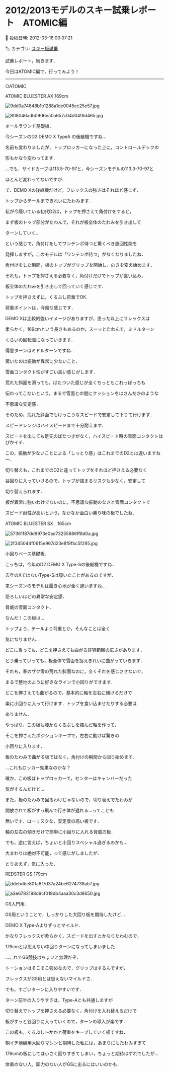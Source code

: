 # 2012/2013モデルのスキー試乗レポート　ATOMIC編

📅 投稿日時: 2012-03-16 00:07:21

🏷️ カテゴリ: [スキー板試乗](c0bd8048615710cee890e403a36cc9a2b.md)

試乗レポート，続きます．





今日はATOMIC編で，行ってみよう！


------


[]()





○ATOMIC





ATOMIC BLUESTER AX 169cm




![9dd0a74848b1b1288a1de0045ec25e57.jpg](images/9dd0a74848b1b1288a1de0045ec25e57.jpg)






![808046adb0906ea0a657c04d04f6d465.jpg](images/808046adb0906ea0a657c04d04f6d465.jpg)




オールラウンド基礎板．


今シーズンのD2 DEMO X TypeA の後継機ですね…


名前も変わりましたが，トップロッカーになった上に，コントロールデックの


形もかなり変わってます．


…でも．サイドカーブは113.5-70-97と，今シーズンモデルの113.3-70-97と


ほとんど変わってないですが．





で．DEMO Xの後継機だけど，フレックスの強さはそれほど感じず，


トップからテールまできれいにたわみます．


私が今履いている初代D2は，トップを押さえて角付けをすると，


まず板のトップ部分がたわんで，それが板全体のたわみを引き出して


ターンしていく…


という感じで，角付けをしてワンテンポ待つと驚くべき旋回性能を


発揮しますが，このモデルは「ワンテンポ待つ」がなくなりましたね．


角付けをした瞬間，板のトップがグリップを開始し，向きを変え始めます．


それも，トップを押さえる必要なく，角付けだけでトップが食い込み，


板全体のたわみを引き出して回っていく感じです．


トップを押さえずに，くるぶし荷重でOK.


荷重ポイントは，今風な感じです．


DEMO Xは比較的強いイメージがありますが，思った以上にフレックスは


柔らかく，169cmという長さもあるのか，スーッとたわんで，ミドルターン


くらいの回転弧になっていきます．


得意ターンはミドルターンですね．


驚いたのは振動が異常に少ないこと．


雪面コンタクト性がすごい高い感じがします．


荒れた斜面を滑っても，ばたついた感じが全くちっともこれっぽっちも


伝わってこないという，まるで雪面との間にクッションをはさんだかのような


不思議な安定感．


そのため，荒れた斜面でもけっこうなスピードで安定して下りて行けます．


スピードレンジはハイスピードまで十分耐えます．


スピードを出しても足元のばたつきがなく，ハイスピード時の雪面コンタクトはぴかイチ．


この，振動が少ないことによる「しっとり感」はこれまでのD2とは違いますね～．


切り替えも，これまでのD2と違ってトップをそれほど押さえる必要なく


谷回りに入っていけるので，トップが詰まるリスクも少なく，安定して


切り替えられます．


板が異常に強いわけでないのに，不思議な振動のなさと雪面コンタクトで


スピード耐性が高いという，なかなか面白い乗り味の板でしたね．


[]()





ATOMIC BLUESTER SX　165cm




![57361f87dd9973e0ad73255886ff8d0a.jpg](images/57361f87dd9973e0ad73255886ff8d0a.jpg)






![2f345044f0615e967d23e8f9fbc5f295.jpg](images/2f345044f0615e967d23e8f9fbc5f295.jpg)




小回りベース基礎板．


こっちは，今年のD2 DEMO X Type-Sの後継機ですね…


去年のXではないType-Sは履いたことがあるのですが．


来シーズンのモデルは履き心地が全く違いますね…


恐ろしいほどの異常な安定感．


脅威の雪面コンタクト．


なんだ！この板は…


トップより，テールより荷重とか，そんなことは全く


気になりません．


どこに乗っても，どこを押さえても曲がる許容範囲の広さがあります．


どう乗っていっても，板全体で雪面を捉えきれいに曲がっていきます．


それも，春のザク雪の荒れた斜面なのに，全くそれを感じさせないで，


まるで整地のように好きなラインで小回りができます．


どこを押さえても曲がるので，基本的に軸を左右に傾けるだけで


楽に小回りに入って行けます．トップを食い込ませたりする必要は


ありません．


やっぱり，この板も腰からくるぶしを結んだ軸を作って，


そこを押さえたポジションキープで，左右に動けば驚きの


小回りに入ります．


板のたわみで曲がる板ではなく，角付けの瞬間から回り始めます．


…これもロッカー効果なのかな？


確か，この板はトップロッカーで，センターはキャンバーだった


気がするんだけど…


また，板のたわみで回るわけじゃないので，切り替えでたわみが


開放されて板がすっ飛んで行き体が遅れる…ってことも


無いです．ローリスクな，安定度の高い板です．


軸の左右の傾きだけで簡単に小回りに入れる脅威の板．


でも，逆に言えば，ちょいと小回りスペシャル過ぎるのかも…


大まわりは絶対不可能，って感じがしましたが．


とりあえず，気に入った．


[]()





REDSTER GS 179cm




![ddebdbe801a6f7d37a24be6274738ab7.jpg](images/ddebdbe801a6f7d37a24be6274738ab7.jpg)






![a3e6783188d9cf019db4aaa30c3d8650.jpg](images/a3e6783188d9cf019db4aaa30c3d8650.jpg)




GS入門用．


GS用ということで，しっかりした大回り板を期待したけど…


DEMO X Type-Aよりずっとマイルド．


かなりフレックスが柔らかく，スピードを出すとかなりたわむので，


179cmとは思えない中回りターンになってしまいました．


…これでGS競技はちょいと無理だぞ．


トーションはそこそこ強めなので，グリップはするんですが，


フレックスがGS用とは思えないマイルドさ．


でも，すごいターンに入りやすいです．


ターン前半の入りやすさは，Type-Aとも共通しますが


切り替えでトップを押さえる必要なく，角付けを入れ替えるだけで


板がすっと谷回りに入っていくので，ターンの導入が楽です．


この板も，くるぶし～かかと荷重をキープしていく板ですね．


朝イチ焼額用大回りマシンと期待した私には，あまりにもたわみすぎて


179cmの板にしては小さく回りすぎてしまい，ちょっと期待はずれでしたが…


体重のない人，脚力のない人がGSに出るにはいいのかも．
